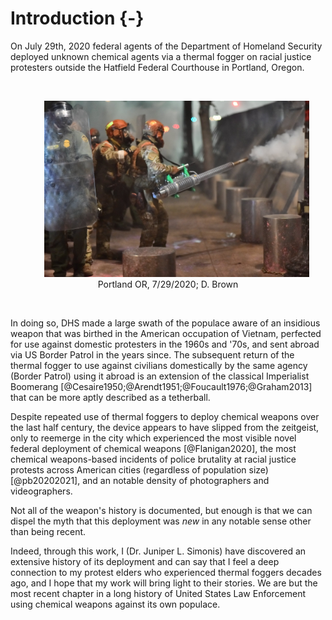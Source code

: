 
# Introduction {-}

On July 29th, 2020 federal agents of the Department of Homeland Security deployed unknown chemical agents via a thermal fogger on racial justice protesters outside the Hatfield Federal Courthouse in Portland, Oregon. 

<br>
<div style="text-align: center;">
<figure>
  <img src="img/portland_2020_07_29.jpg" width="500" alt="Fully riot-geared and for some reason in green camo US Homeland Security agents (to the middle and the left of the photo) behind a row of two-foot tall, one-foot radius metal posts, behind a metal grate wall over 7 feet tall with metal support beams and concrete pylon buttressing. In the front of the left side is an agent holding a plastic clear riot shield, through which you can see a patch that say 'Border Patrol Federal Agent' in yellow and some insignia patches as well. In the middle are the agents in camo, one with a hand on the shoulder of another who is operating a thermal fogger machine shooting gas through the fence. The machine is maybe four or five feet long and has a body not unlike a bush whacker with a two-cycle engine, but fueling a vaporizer instead of a rotor. The agent is holding the machine with their right hand visibly and there is a black strap across their shoulder holding it up. The machine is mostly shiny metal, although the tip is showing signs of corrosion (no surprise based on the compounds and heat) and the supports of the body are a bright green. source: https://twitter.com/dougbrown8/status/1288727075197657088/photo/1." style="margin: 0 1em 0 1em" />
  <figcaption>
  Portland OR, 7/29/2020; D. Brown
  </figcaption>
</figure>
</div>
<br>

In doing so, DHS made a large swath of the populace aware of an insidious weapon that was birthed in the American occupation of Vietnam, perfected for use against domestic protesters in the 1960s and '70s, and sent abroad via US Border Patrol in the years since. 
The subsequent return of the thermal fogger to use against civilians domestically by the same agency (Border Patrol) using it abroad is an extension of the classical Imperialist Boomerang [@Cesaire1950;@Arendt1951;@Foucault1976;@Graham2013] that can be more aptly described as a tetherball.

Despite repeated use of thermal foggers to deploy chemical weapons over the last half century, the device appears to have slipped from the zeitgeist, only to reemerge in the city which experienced the most visible novel federal deployment of chemical weapons [@Flanigan2020], the most chemical weapons-based incidents of police brutality at racial justice protests across American cities (regardless of population size) [@pb20202021], and an notable density of photographers and videographers.

Not all of the weapon's history is documented, but enough is that we can dispel the myth that this deployment was _new_ in any notable sense other than being recent.

Indeed, through this work, I (Dr. Juniper L. Simonis) have discovered an extensive history of its deployment and can say that I feel a deep connection to my protest elders who experienced thermal foggers decades ago, and I hope that my work will bring light to their stories.
We are but the most recent chapter in a long history of United States Law Enforcement using chemical weapons against its own populace.
